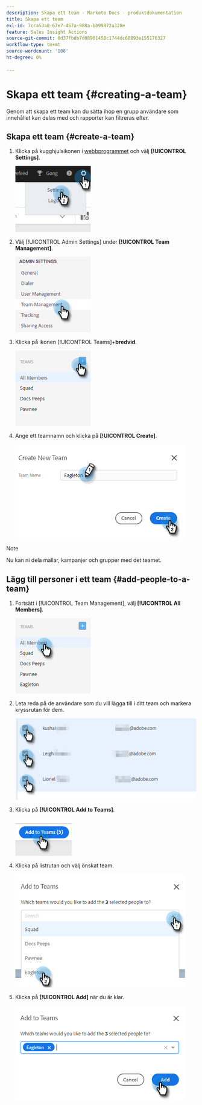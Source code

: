 ```yaml
---
description: Skapa ett team - Marketo Docs - produktdokumentation
title: Skapa ett team
exl-id: 7cca53a8-67e7-467a-988a-bb99872a328e
feature: Sales Insight Actions
source-git-commit: 0d37fbdb7d08901458c1744dc68893e155176327
workflow-type: tm+mt
source-wordcount: '108'
ht-degree: 0%

---
```


# Skapa ett team {#creating-a-team}

Genom att skapa ett team kan du sätta ihop en grupp användare som innehållet kan delas med och rapporter kan filtreras efter.

## Skapa ett team {#create-a-team}

1. Klicka på kugghjulsikonen i [webbprogrammet](https://toutapp.com/login) och välj **[!UICONTROL Settings]**.

   ![](assets/creating-a-team-1.png)

1. Välj [!UICONTROL Admin Settings] under **[!UICONTROL Team Management]**.

   ![](assets/creating-a-team-2.png)

1. Klicka på ikonen [!UICONTROL Teams]+**bredvid**.

   ![](assets/creating-a-team-3.png)

1. Ange ett teamnamn och klicka på **[!UICONTROL Create]**.

   ![](assets/creating-a-team-4.png)

>[!NOTE]
>
>Nu kan ni dela mallar, kampanjer och grupper med det teamet.

## Lägg till personer i ett team {#add-people-to-a-team}

1. Fortsätt i [!UICONTROL Team Management], välj **[!UICONTROL All Members]**.

   ![](assets/creating-a-team-5.png)

1. Leta reda på de användare som du vill lägga till i ditt team och markera kryssrutan för dem.

   ![](assets/creating-a-team-6.png)

1. Klicka på **[!UICONTROL Add to Teams]**.

   ![](assets/creating-a-team-7.png)

1. Klicka på listrutan och välj önskat team.

   ![](assets/creating-a-team-8.png)

1. Klicka på **[!UICONTROL Add]** när du är klar.

   ![](assets/creating-a-team-9.png)
